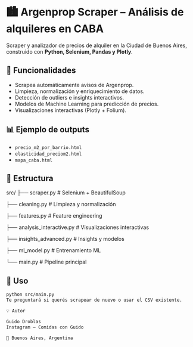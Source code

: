 # 🏙️ Argenprop Scraper – Análisis de alquileres en CABA

Scraper y analizador de precios de alquiler en la Ciudad de Buenos Aires, construido con **Python, Selenium, Pandas y Plotly**.

## 🚀 Funcionalidades
- Scrapea automáticamente avisos de Argenprop.
- Limpieza, normalización y enriquecimiento de datos.
- Detección de outliers e insights interactivos.
- Modelos de Machine Learning para predicción de precios.
- Visualizaciones interactivas (Plotly + Folium).

## 📊 Ejemplo de outputs
- `precio_m2_por_barrio.html`  
- `elasticidad_preciom2.html`  
- `mapa_caba.html`

## 🧩 Estructura
src/
├── scraper.py # Selenium + BeautifulSoup

├── cleaning.py # Limpieza y normalización

├── features.py # Feature engineering


├── analysis_interactive.py # Visualizaciones interactivas

├── insights_advanced.py # Insights y modelos

├── ml_model.py # Entrenamiento ML

└── main.py # Pipeline principal

## 🧠 Uso
```bash
python src/main.py
Te preguntará si querés scrapear de nuevo o usar el CSV existente.

💡 Autor

Guido Droblas
Instagram – Comidas con Guido

📍 Buenos Aires, Argentina
